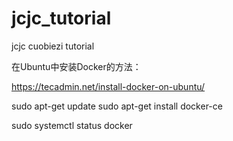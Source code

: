 # jcjc_tutorial
jcjc cuobiezi tutorial



在Ubuntu中安装Docker的方法：


https://tecadmin.net/install-docker-on-ubuntu/





sudo apt-get update
sudo apt-get install docker-ce



sudo systemctl status docker




